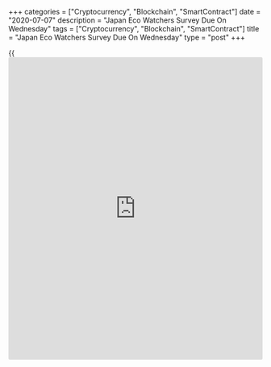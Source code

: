 +++
categories = ["Cryptocurrency", "Blockchain", "SmartContract"]
date = "2020-07-07"
description = "Japan Eco Watchers Survey Due On Wednesday"
tags = ["Cryptocurrency", "Blockchain", "SmartContract"]
title = "Japan Eco Watchers Survey Due On Wednesday"
type = "post"
+++

{{<iframe id="large-banner" src="https://www.bounty.group/#slide=13.0" width="100%" height="600" scrolling="no" style="border: 0px solid rgb(216, 221, 230); border-radius: 3px;">}}

Japan will on Wednesday see June results for the eco watchers survey,
highlighting a light day for Asia-Pacific economic activity. In May, the
survey for current conditions had a score of 15.5 and the outlook was at
36.5.

Japan also will see June numbers for bank lending and May figures for
current account. Bank lending is tipped to jump 7.2 percent on year
after rising 4.8 percent in May. The current account is predicted to
show a surplus of 1,088.2 billion yen, up from 262.7 billion yen in
April.

For comments and feedback [contact](https://www.playgroundfx.com/contact/): editorial@rtt[news](https://www.letsplayfx.com/blog/forex-news-website/).com

[Economic News][1]

 **What parts of the world are seeing the best (and worst) economic
performances lately? Click[here][2] to check out our [Econ Scorecard][2]
and find out! See up-to-the-moment [ranking](https://www.playgroundfx.com/blog/crypto-exchange-ranking/)s for the best and worst
performers in [GDP][3], [unemployment rate][4], [inflation][2] and much
more.**

   1. www.rtt[news](https://www.letsplayfx.com/blog/forex-news-website/).com/Content/EconomicNews.aspx
   2. www.rtt[news](https://www.letsplayfx.com/blog/forex-news-website/).com/economic-scorecard/world-rank/CPI/highest-performance.aspx
   3. www.rtt[news](https://www.letsplayfx.com/blog/forex-news-website/).com/economic-scorecard/world-rank/GDP/highest-performance.aspx
   4. www.rtt[news](https://www.letsplayfx.com/blog/forex-news-website/).com/economic-scorecard/world-rank/unemployment-rate/lowest-performance.aspx